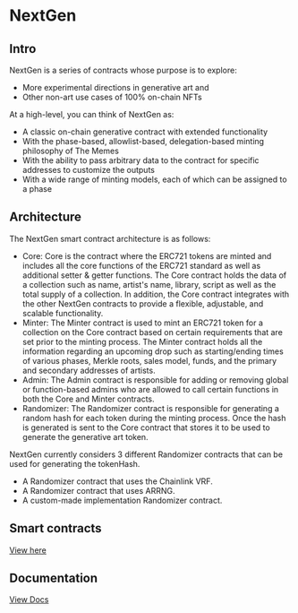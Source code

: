 # NextGen

## Intro

NextGen is a series of contracts whose purpose is to explore:

- More experimental directions in generative art and
- Other non-art use cases of 100% on-chain NFTs

At a high-level, you can think of NextGen as:

- A classic on-chain generative contract with extended functionality
- With the phase-based, allowlist-based, delegation-based minting philosophy of The Memes
- With the ability to pass arbitrary data to the contract for specific addresses to customize the outputs
- With a wide range of minting models, each of which can be assigned to a phase

## Architecture

The NextGen smart contract architecture is as follows:

- Core: Core is the contract where the ERC721 tokens are minted and includes all the core functions of the ERC721 standard as well as additional setter & getter functions. The Core contract holds the data of a collection such as name, artist's name, library, script as well as the total supply of a collection. In addition, the Core contract integrates with the other NextGen contracts to provide a flexible, adjustable, and scalable functionality.
- Minter: The Minter contract is used to mint an ERC721 token for a collection on the Core contract based on certain requirements that are set prior to the minting process. The Minter contract holds all the information regarding an upcoming drop such as starting/ending times of various phases, Merkle roots, sales model, funds, and the primary and secondary addresses of artists.
- Admin: The Admin contract is responsible for adding or removing global or function-based admins who are allowed to call certain functions in both the Core and Minter contracts.
- Randomizer: The Randomizer contract is responsible for generating a random hash for each token during the minting process. Once the hash is generated is sent to the Core contract that stores it to be used to generate the generative art token.

NextGen currently considers 3 different Randomizer contracts that can be used for generating the tokenHash.
- A Randomizer contract that uses the Chainlink VRF.
- A Randomizer contract that uses ARRNG.
- A custom-made implementation Randomizer contract.

## Smart contracts

[View here](https://github.com/6529-Collections/nextgen/tree/main/hardhat/smart-contracts)

## Documentation

[View Docs](https://seize-io.gitbook.io/nextgen/)

